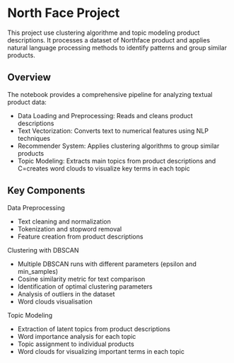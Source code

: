 # North Face Project

This project use clustering algorithme and  topic modeling  product descriptions. It processes a dataset of Northface product and applies natural language processing methods to identify patterns and group similar products.

## Overview
The notebook provides a comprehensive pipeline for analyzing textual product data:

- Data Loading and Preprocessing: Reads and cleans product descriptions
- Text Vectorization: Converts text to numerical features using NLP techniques
- Recommender System: Applies clustering algorithms to group similar products
- Topic Modeling: Extracts main topics from product descriptions and C=creates word clouds to visualize key terms in each topic

## Key Components

Data Preprocessing

- Text cleaning and normalization
- Tokenization and stopword removal
- Feature creation from product descriptions

Clustering with DBSCAN

- Multiple DBSCAN runs with different parameters (epsilon and min_samples)
- Cosine similarity metric for text comparison
- Identification of optimal clustering parameters
- Analysis of outliers in the dataset
- Word clouds visualisation

Topic Modeling

- Extraction of latent topics from product descriptions
- Word importance analysis for each topic
- Topic assignment to individual products
- Word clouds for visualizing important terms in each topic


